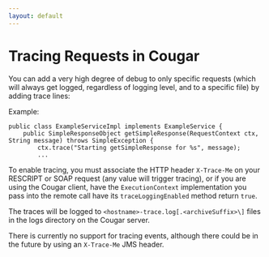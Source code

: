 ```yaml
---
layout: default
---
```

# Tracing Requests in Cougar

You can add a very high degree of debug to only specific requests (which will always get logged, regardless of logging level,
and to a specific file) by adding trace lines:

Example:

```
public class ExampleServiceImpl implements ExampleService {
    public SimpleResponseObject getSimpleResponse(RequestContext ctx, String message) throws SimpleException {
        ctx.trace("Starting getSimpleResponse for %s", message);
        ...
```

To enable tracing, you must associate the HTTP header ```X-Trace-Me``` on your RESCRIPT or SOAP request (any value will
trigger tracing), or if you are using the Cougar client, have the ```ExecutionContext``` implementation you pass into the
remote call have its ```traceLoggingEnabled``` method return ```true```.

The traces will be logged to ```<hostname>-trace.log[.<archiveSuffix>\]``` files in the logs directory on the Cougar server.

There is currently no support for tracing events, although there could be in the future by using an ```X-Trace-Me``` JMS header.
